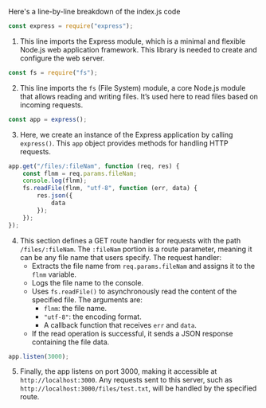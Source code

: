 Here's a line-by-line breakdown of the index.js code 

```javascript
const express = require("express");
```
1. This line imports the Express module, which is a minimal and flexible Node.js web application framework. This library is needed to create and configure the web server.

```javascript
const fs = require("fs");
```
2. This line imports the `fs` (File System) module, a core Node.js module that allows reading and writing files. It’s used here to read files based on incoming requests.

```javascript
const app = express();
```
3. Here, we create an instance of the Express application by calling `express()`. This `app` object provides methods for handling HTTP requests.

```javascript
app.get("/files/:fileNam", function (req, res) {
    const flnm = req.params.fileNam;
    console.log(flnm);
    fs.readFile(flnm, "utf-8", function (err, data) {
        res.json({
            data
        });
    });
});
```
4. This section defines a GET route handler for requests with the path `/files/:fileNam`. The `:fileNam` portion is a route parameter, meaning it can be any file name that users specify. The request handler:
   - Extracts the file name from `req.params.fileNam` and assigns it to the `flnm` variable.
   - Logs the file name to the console.
   - Uses `fs.readFile()` to asynchronously read the content of the specified file. The arguments are:
     - `flnm`: the file name.
     - `"utf-8"`: the encoding format.
     - A callback function that receives `err` and `data`.
   - If the read operation is successful, it sends a JSON response containing the file data.

```javascript
app.listen(3000);
```
5. Finally, the app listens on port 3000, making it accessible at `http://localhost:3000`. Any requests sent to this server, such as `http://localhost:3000/files/test.txt`, will be handled by the specified route.

 